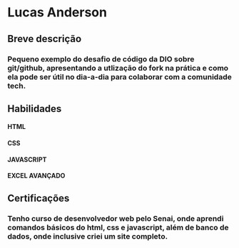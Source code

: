 # Lucas Anderson 

## Breve descrição
### Pequeno exemplo do desafio de código da DIO sobre git/github, apresentando a utlização do fork na prática e como ela pode ser útil no dia-a-dia para colaborar com a comunidade tech.

## Habilidades

#### HTML
#### CSS 
#### JAVASCRIPT
#### EXCEL AVANÇADO 

## Certificações

### Tenho curso de desenvolvedor web pelo Senai, onde aprendi comandos básicos do html, css e javascript, além de banco de dados, onde inclusive criei um site completo. 






